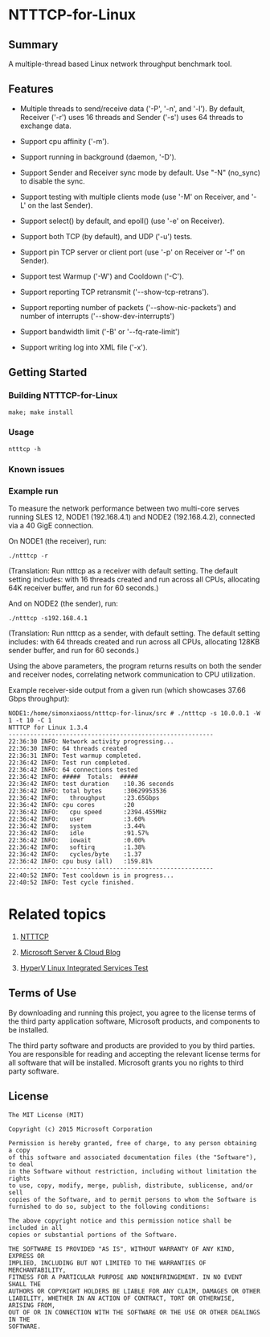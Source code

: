 # NTTTCP-for-Linux

## Summary

A multiple-thread based Linux network throughput benchmark tool.

## Features

* Multiple threads to send/receive data ('-P', '-n', and '-l'). By default, Receiver ('-r') uses 16 threads and Sender ('-s') uses 64 threads to exchange data.

* Support cpu affinity ('-m').

* Support running in background (daemon, '-D').

* Support Sender and Receiver sync mode by default. Use "-N" (no_sync) to disable the sync.

* Support testing with multiple clients mode (use '-M' on Receiver, and '-L' on the last Sender).

* Support select() by default, and epoll() (use '-e' on Receiver).

* Support both TCP (by default), and UDP ('-u') tests.

* Support pin TCP server or client port (use '-p' on Receiver or '-f' on Sender).

* Support test Warmup ('-W') and Cooldown ('-C').

* Support reporting TCP retransmit ('--show-tcp-retrans').

* Support reporting number of packets ('--show-nic-packets') and number of interrupts ('--show-dev-interrupts')

* Support bandwidth limit ('-B' or '--fq-rate-limit')

* Support writing log into XML file ('-x').


## Getting Started


### Building NTTTCP-for-Linux ###

	make; make install

### Usage
	
	ntttcp -h

### Known issues

 

### Example run

To measure the network performance between two multi-core serves running SLES 12, NODE1 (192.168.4.1) and NODE2 (192.168.4.2), connected via a 40 GigE connection. 

On NODE1 (the receiver), run:
```
./ntttcp -r
```
(Translation: Run ntttcp as a receiver with default setting. The default setting includes: with 16 threads created and run across all CPUs, allocating 64K receiver buffer, and run for 60 seconds.)

And on NODE2 (the sender), run:
```
./ntttcp -s192.168.4.1
```
(Translation: Run ntttcp as a sender, with default setting. The default setting includes: with 64 threads created and run across all CPUs, allocating 128KB sender buffer, and run for 60 seconds.)

Using the above parameters, the program returns results on both the sender and receiver nodes, correlating network communication to CPU utilization.  

Example receiver-side output from a given run (which showcases 37.66 Gbps throughput):

```
NODE1:/home/simonxiaoss/ntttcp-for-linux/src # ./ntttcp -s 10.0.0.1 -W 1 -t 10 -C 1
NTTTCP for Linux 1.3.4
---------------------------------------------------------
22:36:30 INFO: Network activity progressing...
22:36:30 INFO: 64 threads created
22:36:31 INFO: Test warmup completed.
22:36:42 INFO: Test run completed.
22:36:42 INFO: 64 connections tested
22:36:42 INFO: #####  Totals:  #####
22:36:42 INFO: test duration    :10.36 seconds
22:36:42 INFO: total bytes      :30629953536
22:36:42 INFO:   throughput     :23.65Gbps
22:36:42 INFO: cpu cores        :20
22:36:42 INFO:   cpu speed      :2394.455MHz
22:36:42 INFO:   user           :3.60%
22:36:42 INFO:   system         :3.44%
22:36:42 INFO:   idle           :91.57%
22:36:42 INFO:   iowait         :0.00%
22:36:42 INFO:   softirq        :1.38%
22:36:42 INFO:   cycles/byte    :1.37
22:36:42 INFO: cpu busy (all)   :159.81%
---------------------------------------------------------
22:40:52 INFO: Test cooldown is in progress...
22:40:52 INFO: Test cycle finished.
```

# Related topics

1. [NTTTCP](https://gallery.technet.microsoft.com/NTttcp-Version-528-Now-f8b12769)

2. [Microsoft Server & Cloud Blog](http://blogs.technet.com/b/server-cloud/)

3. [HyperV Linux Integrated Services Test](https://github.com/LIS/lis-test)


## Terms of Use

By downloading and running this project, you agree to the license terms of the third party application software, Microsoft products, and components to be installed. 

The third party software and products are provided to you by third parties. You are responsible for reading and accepting the relevant license terms for all software that will be installed. Microsoft grants you no rights to third party software.


## License

```
The MIT License (MIT)

Copyright (c) 2015 Microsoft Corporation

Permission is hereby granted, free of charge, to any person obtaining a copy
of this software and associated documentation files (the "Software"), to deal
in the Software without restriction, including without limitation the rights
to use, copy, modify, merge, publish, distribute, sublicense, and/or sell
copies of the Software, and to permit persons to whom the Software is
furnished to do so, subject to the following conditions:

The above copyright notice and this permission notice shall be included in all
copies or substantial portions of the Software.

THE SOFTWARE IS PROVIDED "AS IS", WITHOUT WARRANTY OF ANY KIND, EXPRESS OR
IMPLIED, INCLUDING BUT NOT LIMITED TO THE WARRANTIES OF MERCHANTABILITY,
FITNESS FOR A PARTICULAR PURPOSE AND NONINFRINGEMENT. IN NO EVENT SHALL THE
AUTHORS OR COPYRIGHT HOLDERS BE LIABLE FOR ANY CLAIM, DAMAGES OR OTHER
LIABILITY, WHETHER IN AN ACTION OF CONTRACT, TORT OR OTHERWISE, ARISING FROM,
OUT OF OR IN CONNECTION WITH THE SOFTWARE OR THE USE OR OTHER DEALINGS IN THE
SOFTWARE.
```
